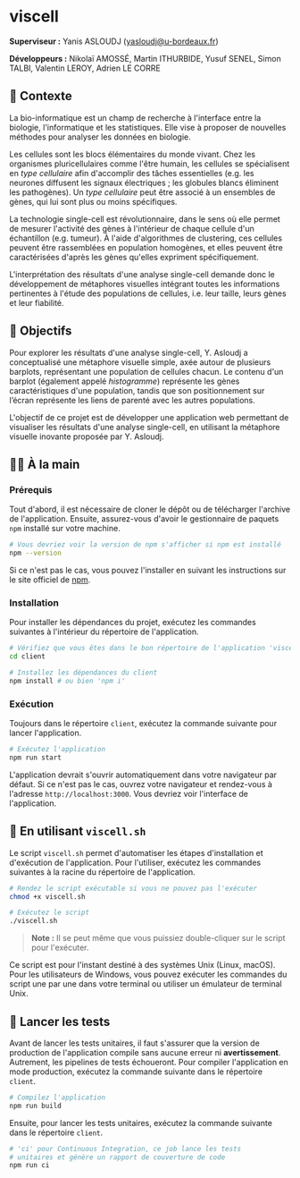 # viscell

**Superviseur :** Yanis ASLOUDJ (yasloudj@u-bordeaux.fr)

**Développeurs :** Nikolaï AMOSSÉ, Martin ITHURBIDE, Yusuf SENEL, Simon TALBI, Valentin LEROY, Adrien LE CORRE

## 🔬 Contexte

La bio-informatique est un champ de recherche à l'interface entre la biologie, l'informatique et les
statistiques. Elle vise à proposer de nouvelles méthodes pour analyser les données en biologie.

Les cellules sont les blocs élémentaires du monde vivant. Chez les organismes pluricellulaires
comme l'être humain, les cellules se spécialisent en *type cellulaire* afin d'accomplir des tâches
essentielles (e.g. les neurones diffusent les signaux électriques ; les globules blancs éliminent les
pathogènes). Un *type cellulaire* peut être associé à un ensembles de gènes, qui lui sont plus ou
moins spécifiques.

La technologie single-cell est révolutionnaire, dans le sens où elle permet de mesurer l'activité des
gènes à l'intérieur de chaque cellule d'un échantillon (e.g. tumeur). À l'aide d'algorithmes de
clustering, ces cellules peuvent être rassemblées en population homogènes, et elles peuvent être
caractérisées d'après les gènes qu'elles expriment spécifiquement.

L'interprétation des résultats d'une analyse single-cell demande donc le développement de
métaphores visuelles intégrant toutes les informations pertinentes à l'étude des populations de
cellules, i.e. leur taille, leurs gènes et leur fiabilité.

## 🦠 Objectifs

Pour explorer les résultats d'une analyse single-cell, Y. Asloudj a conceptualisé une métaphore visuelle
simple, axée autour de plusieurs barplots, représentant une population de cellules chacun. Le
contenu d'un barplot (également appelé *histogramme*) représente les gènes caractéristiques d'une population, tandis que son
positionnement sur l’écran représente les liens de parenté avec les autres populations.

L'objectif de ce projet est de développer une application web permettant de visualiser les résultats d'une analyse single-cell, en utilisant la métaphore visuelle inovante proposée par Y. Asloudj.

## 👋🏼 À la main

### Prérequis

Tout d'abord, il est nécessaire de cloner le dépôt ou de télécharger l'archive de l'application. Ensuite, assurez-vous d'avoir le gestionnaire de paquets `npm` installé sur votre machine.

```bash
# Vous devriez voir la version de npm s'afficher si npm est installé
npm --version
```

Si ce n'est pas le cas, vous pouvez l'installer en suivant les instructions sur le site officiel de [npm](https://docs.npmjs.com/downloading-and-installing-node-js-and-npm).

### Installation

Pour installer les dépendances du projet, exécutez les commandes suivantes à l'intérieur du répertoire de l'application.

```bash
# Vérifiez que vous êtes dans le bon répertoire de l'application 'viscell' et passez dans le répertoire 'client'
cd client

# Installez les dépendances du client
npm install # ou bien 'npm i'
```

### Exécution

Toujours dans le répertoire `client`, exécutez la commande suivante pour lancer l'application.

```bash
# Exécutez l'application
npm run start
```

L'application devrait s'ouvrir automatiquement dans votre navigateur par défaut. Si ce n'est pas le cas, ouvrez votre navigateur et rendez-vous à l'adresse `http://localhost:3000`. Vous devriez voir l'interface de l'application.

## 📁 En utilisant `viscell.sh`

Le script `viscell.sh` permet d'automatiser les étapes d'installation et d'exécution de l'application. Pour l'utiliser, exécutez les commandes suivantes à la racine du répertoire de l'application.

```bash
# Rendez le script exécutable si vous ne pouvez pas l'exécuter
chmod +x viscell.sh

# Exécutez le script
./viscell.sh
```

> **Note :**
> Il se peut même que vous puissiez double-cliquer sur le script pour l'exécuter.

Ce script est pour l'instant destiné à des systèmes Unix (Linux, macOS). Pour les utilisateurs de Windows, vous pouvez exécuter les commandes du script une par une dans votre terminal ou utiliser un émulateur de terminal Unix.

## 🧪 Lancer les tests

Avant de lancer les tests unitaires, il faut s'assurer que la version de production de l'application compile sans aucune erreur ni **avertissement**. Autrement, les pipelines de tests échoueront. Pour compiler l'application en mode production, exécutez la commande suivante dans le répertoire `client`.

```bash
# Compilez l'application
npm run build
```

Ensuite, pour lancer les tests unitaires, exécutez la commande suivante dans le répertoire `client`.

```bash
# 'ci' pour Continuous Integration, ce job lance les tests
# unitaires et génère un rapport de couverture de code
npm run ci
```